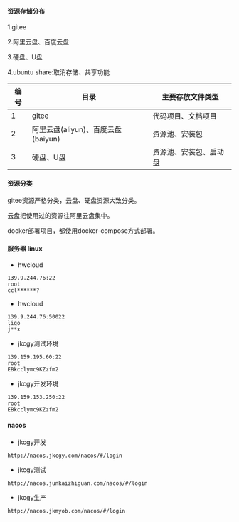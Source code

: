 #### 资源存储分布

1.gitee

2.阿里云盘、百度云盘

3.硬盘、U盘

4.ubuntu share:取消存储、共享功能

| 编号 | 目录                               | 主要存放文件类型       |
| ---- | ---------------------------------- | ---------------------- |
| 1    | gitee                              | 代码项目、文档项目     |
| 2    | 阿里云盘(aliyun)、百度云盘(baiyun) | 资源池、安装包         |
| 3    | 硬盘、U盘                          | 资源池、安装包、启动盘 |

#### 资源分类

gitee资源严格分类，云盘、硬盘资源大致分类。

云盘把使用过的资源往阿里云盘集中。

docker部署项目，都使用docker-compose方式部署。

#### 服务器 linux
- hwcloud

```
139.9.244.76:22
root
ccl******?
```

- hwcloud

```
139.9.244.76:50022
ligo
j**x
```

- jkcgy测试环境

```
139.159.195.60:22
root
EBkcclymc9KZzfm2
```

- jkcgy开发环境

```
139.159.153.250:22
root
EBkcclymc9KZzfm2
```

#### nacos

- jkcgy开发

```
http://nacos.jkcgy.com/nacos/#/login
```

- jkcgy测试

```
http://nacos.junkaizhiguan.com/nacos/#/login
```

- jkcgy生产

```
http://nacos.jkmyob.com/nacos/#/login
```

